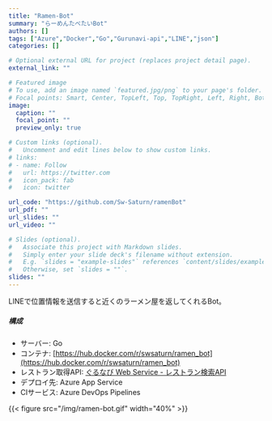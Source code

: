 ```yaml
---
title: "Ramen-Bot"
summary: "らーめんたべたいBot"
authors: []
tags: ["Azure","Docker","Go","Gurunavi-api","LINE","json"]
categories: []

# Optional external URL for project (replaces project detail page).
external_link: ""

# Featured image
# To use, add an image named `featured.jpg/png` to your page's folder.
# Focal points: Smart, Center, TopLeft, Top, TopRight, Left, Right, BottomLeft, Bottom, BottomRight.
image:
  caption: ""
  focal_point: ""
  preview_only: true

# Custom links (optional).
#   Uncomment and edit lines below to show custom links.
# links:
# - name: Follow
#   url: https://twitter.com
#   icon_pack: fab
#   icon: twitter

url_code: "https://github.com/Sw-Saturn/ramenBot"
url_pdf: ""
url_slides: ""
url_video: ""

# Slides (optional).
#   Associate this project with Markdown slides.
#   Simply enter your slide deck's filename without extension.
#   E.g. `slides = "example-slides"` references `content/slides/example-slides.md`.
#   Otherwise, set `slides = ""`.
slides: ""
---
```


LINEで位置情報を送信すると近くのラーメン屋を返してくれるBot。

##### 構成

- サーバー: Go
- コンテナ: [https://hub.docker.com/r/swsaturn/ramen_bot](https://hub.docker.com/r/swsaturn/ramen_bot)
- レストラン取得API: [ぐるなび Web Service - レストラン検索API](https://api.gnavi.co.jp/api/manual/restsearch/)
- デプロイ先: Azure App Service
- CIサービス: Azure DevOps Pipelines

{{< figure src="/img/ramen-bot.gif" width="40%" >}}
